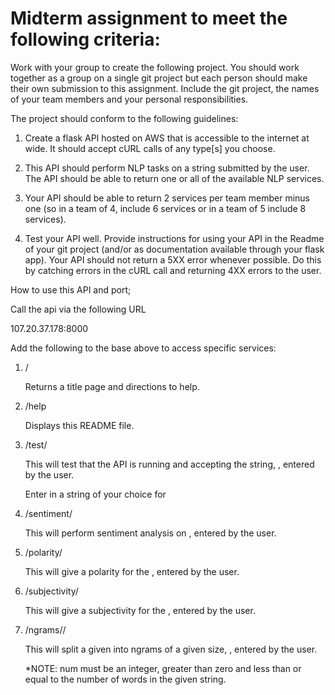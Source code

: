 # Midterm assignment to meet the following criteria:

Work with your group to create the following project. You should work together as a group on a single git project but each person should make their own submission to this assignment. Include the git project, the names of your team members and your personal responsibilities.

The project should conform to the following guidelines:

1. Create a flask API hosted on AWS that is accessible to the internet at wide. It should accept cURL calls of any type[s] you choose.

2. This API should perform NLP tasks on a string submitted by the user. The API should be able to return one or all of the available NLP services.

3. Your API should be able to return 2 services per team member minus one (so in a team of 4, include 6 services or in a team of 5 include 8 services).

4. Test your API well. Provide instructions for using your API in the Readme of your git project (and/or as documentation available through your flask app). Your API should not return a 5XX error whenever possible. Do this by catching errors in the cURL call and returning 4XX errors to the user.

How to use this API and port;

Call the api via the following URL

107.20.37.178:8000

Add the following to the base <URL> above to access specific services:

1. <URL>/

    Returns a title page and directions to help.

2. <URL>/help

    Displays this README file.

3. <URL>/test/<text>

    This will test that the API is running and accepting the string, <text>, entered by the user.

    Enter in a string of your choice for <text>

4. <URL>/sentiment/<text>

    This will perform sentiment analysis on <text>, entered by the user.

5. <URL>/polarity/<text>

    This will give a polarity for the <text>, entered by the user.

6. <URL>/subjectivity/<text>

    This will give a subjectivity for the <text>, entered by the user.

7. <URL>/ngrams/<text>/<num>

    This will split a given <text> into ngrams of a given size, <num>, entered by the user.

    *NOTE: num must be an integer, greater than zero and less than or equal to the number of words in the given string.

